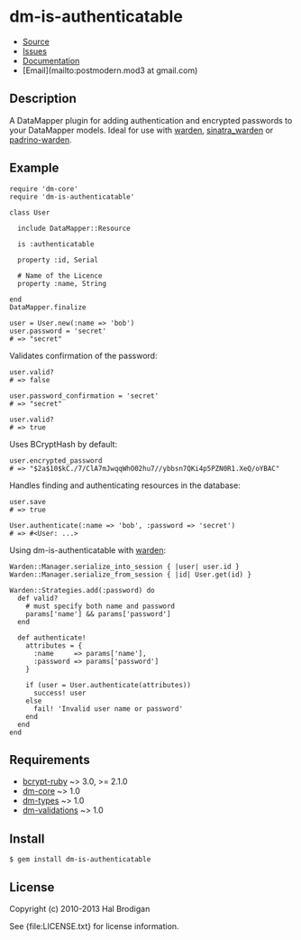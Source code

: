 # dm-is-authenticatable

* [Source](https://github.com/postmodern/dm-is-authenticatable)
* [Issues](https://github.com/postmodern/dm-is-authenticatable/issues)
* [Documentation](http://rubydoc.info/gems/dm-is-authenticatable/frames)
* [Email](mailto:postmodern.mod3 at gmail.com)

## Description

A DataMapper plugin for adding authentication and encrypted passwords to
your DataMapper models. Ideal for use with [warden], [sinatra_warden] or
[padrino-warden].

## Example

    require 'dm-core'
    require 'dm-is-authenticatable'
  
    class User
  
      include DataMapper::Resource

      is :authenticatable

      property :id, Serial
    
      # Name of the Licence
      property :name, String
    
    end
    DataMapper.finalize
  
    user = User.new(:name => 'bob')
    user.password = 'secret'
    # => "secret"

Validates confirmation of the password:

    user.valid?
    # => false

    user.password_confirmation = 'secret'
    # => "secret"

    user.valid?
    # => true

Uses BCryptHash by default:

    user.encrypted_password
    # => "$2a$10$kC./7/ClA7mJwqqWhO02hu7//ybbsn7QKi4p5PZN0R1.XeQ/oYBAC"

Handles finding and authenticating resources in the database:

    user.save
    # => true

    User.authenticate(:name => 'bob', :password => 'secret')
    # => #<User: ...>

Using dm-is-authenticatable with [warden]:

    Warden::Manager.serialize_into_session { |user| user.id }
    Warden::Manager.serialize_from_session { |id| User.get(id) }
    
    Warden::Strategies.add(:password) do
      def valid?
        # must specify both name and password
        params['name'] && params['password']
      end
 
      def authenticate!
        attributes = {
          :name     => params['name'],
          :password => params['password']
        }

        if (user = User.authenticate(attributes))
          success! user
        else
          fail! 'Invalid user name or password'
        end
      end
    end

## Requirements

* [bcrypt-ruby](https://github.com/codahale/bcrypt-ruby#readme) ~> 3.0, >= 2.1.0
* [dm-core](https://github.com/datamapper/dm-core#readme) ~> 1.0
* [dm-types](https://github.com/datamapper/dm-types#readme) ~> 1.0
* [dm-validations](https://github.com/datamapper/dm-validations#readme) ~> 1.0

## Install

    $ gem install dm-is-authenticatable

## License

Copyright (c) 2010-2013 Hal Brodigan

See {file:LICENSE.txt} for license information.

[warden]: https://github.com/hassox/warden#readme
[sinatra_warden]: https://github.com/jsmestad/sinatra_warden#readme
[padrino-warden]: https://github.com/jondot/padrino-warden#readme
